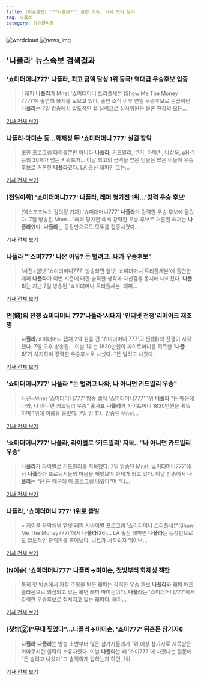 ```yaml
---
title: (이슈클립) '**나플라**' 관련 이슈, 기사 모아 보기
tag: 나플라
category: 이슈클리핑
---
```

![wordcloud](https://s3.ap-northeast-2.amazonaws.com/lyrics101-wordcloud/2018-09-08-1536370253.png)
![news_img](https://user-images.githubusercontent.com/42597476/44507050-1206f400-a6e4-11e8-8d98-7ffbfebb353f.png)
## **'**나플라**'** 뉴스속보 검색결과
### '쇼미더머니777' **나플라**, 최고 금액 달성 1위 등극! 역대급 우승후보 입증

>[ 래퍼 **나플라**가 Mnet '쇼미더머니 트리플세븐 (Show Me The Money 777)'에 출연해 화제를 모으고 있다. 출연 소식 이후 연일 우승후보로 손꼽히던 **나플라**는 7일 방송에서 압도적인 랩 실력으로 심사위원은 물론 현장의 모든...

<a href="http://www.mydaily.co.kr/new_yk/html/read.php?newsid=201809080615867331&ext=na" target="_blank">기사 전체 보기</a>

### **나플라**·마미손 등…화제성 甲 '쇼미더머니 777' 실검 장악

>또한 프로그램 타이틀뿐만 아니라 **나플라**, 키드밀리, 쿠기, 마미손, 나상욱, pH-1 등의 30개가 넘는 키워드가... 이날 최고의 금액을 얻은 인물은 많은 이들이 우승후보로 거론한 **나플라**였다. LA 출신 래퍼인 그는...

<a href="http://www.nocutnews.co.kr/news/5028698" target="_blank">기사 전체 보기</a>

### [전일야화] '쇼미더머니777' **나플라**, 래퍼 평가전 1위…'강력 우승 후보'

>[엑스포츠뉴스 김의정 기자] '쇼미더머니777' **나플라**가 강력한 우승 후보에 올랐다. 7일 방송된 Mnet... '래퍼 평가전'에서 강력한 우승 후보로 거론된 래퍼는 **나플라**였다. **나플라**는 등장만으로도 모두를 집중시켰다....

<a href="http://www.xportsnews.com/?ac=article_view&entry_id=1016990" target="_blank">기사 전체 보기</a>

### **나플라** "'쇼미777' 나온 이유? 돈 벌려고..내가 우승후보"

>/사진=엠넷 '쇼미더머니777' 방송화면 엠넷 '쇼미더머니 트리플세븐'에 출연한 래퍼 **나플라**가 이번 시즌에 대한 솔직한 생각과 자신감을 동시에 내비쳤다. **나플라**는 지난 7일 방송된 '쇼미더머니 트리플세븐' 래퍼...

<a href="http://star.mt.co.kr/stview.php?no=2018090809250918176" target="_blank">기사 전체 보기</a>

### 쩐(錢)의 전쟁 쇼미더머니 777'**나플라**'서태지 '인터넷 전쟁'리메이크 재조명

>**나플라**/쇼미더머니 캡쳐 2억 원을 건 '쇼미더머니 777'의 쩐(錢)의 전쟁이 시작됐다. 7일 오후 방송된... 이날 1위는 1830만원의 파이트머니를 획득한 '**나플라**'가 차지하며 강력한 우승후보로 나섰다. "돈 벌려고 나왔다...

<a href="http://www.gyotongn.com/news/articleView.html?idxno=199505" target="_blank">기사 전체 보기</a>

### '쇼미더머니777' **나플라** "돈 벌려고 나와, 나 아니면 키드밀리 우승"

>사진=Mnet '쇼미더머니777' 방송 캡처 '쇼미더머니777' 1위 **나플라** "돈 때문에 나와, 나 아니면 키드밀리 우승"  출사표 **나플라**가 파이트머니 1830만원을 획득하며 1위에 이름을 올렸다. 7일 밤 11시 방송된 Mnet...

<a href="http://news20.busan.com/controller/newsController.jsp?newsId=20180908000006" target="_blank">기사 전체 보기</a>

### ‘쇼미더머니777’ **나플라**, 라이벌로 ‘키드밀리’ 지목.. “나 아니면 카드밀리 우승”

>**나플라**가 라이벌로 키드밀리를 지목했다. 7일 방송된 Mnet ‘쇼미더머니777’에서 **나플라**가 프로듀서들의 마음을 빼앗으며 화제가 되고 있다. 이날 방송에서 **나플라**는 “난 돈 때문에 이 프로그램 나왔다”며 “나...

<a href="http://www.kookje.co.kr/news2011/asp/newsbody.asp?code=0500&key=20180908.99099003132" target="_blank">기사 전체 보기</a>

### **나플라**, '쇼미더머니 777' 1위로 출발

>= 케이블 음악채널 엠넷 래퍼 서바이벌 프로그램 '쇼미더머니 트리플세븐(Show Me The Money777)'에서 **나플라**(26)... LA 출신 래퍼인 **나플라**는 등장만으로도 압도적인 분위기를 뿜어냈다. 비트가 시작되자 뛰어난...

<a href="http://www.newsis.com/view/?id=NISX20180908_0000413050&cID=10601&pID=10600" target="_blank">기사 전체 보기</a>

### [N이슈] '쇼미더머니777' **나플라**→마미손, 첫방부터 화제성 잭팟

>특히 첫 방송에서 가장 주목을 받은 래퍼는 강력한 우승 후보 **나플라**와 래퍼 매드클라운으로 의심되고 있는 복면 래퍼 마미손이다. **나플라**는 '쇼미더머니777'에서 강력한 우승후보로 점쳐지고 있는 래퍼다. 래퍼...

<a href="http://news1.kr/articles/?3420984" target="_blank">기사 전체 보기</a>

### [첫방②]"무대 찢었다"…**나플라**→마미손, '쇼미777' 뒤흔든 참가자6

>**나플라** **나플라**는 방송 초반부터 많은 참가자들에게 1위 예상 참가자로 지목받은 어마무시한 실력의 소유자였다. 이날 **나플라**는 왜 '쇼미777'에 나왔냐는 질문에 "돈 벌려고 나왔다"고 솔직하게 답하는가 하면, 1위...

<a href="http://biz.heraldcorp.com/view.php?ud=201809080841485927482_1" target="_blank">기사 전체 보기</a>


